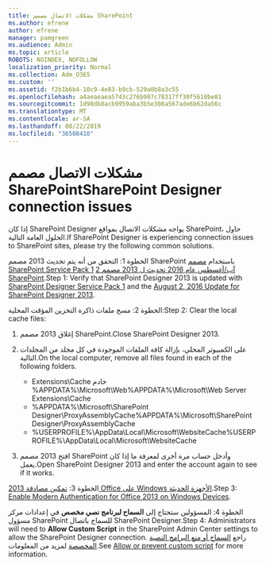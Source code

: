 ```yaml
---
title: مشكلات الاتصال مصمم SharePoint
ms.author: efrene
author: efrene
manager: pamgreen
ms.audience: Admin
ms.topic: article
ROBOTS: NOINDEX, NOFOLLOW
localization_priority: Normal
ms.collection: Adm_O365
ms.custom: ''
ms.assetid: f2b1b6b4-10c9-4e83-b9cb-529a0b8a3c55
ms.openlocfilehash: a4aeaeaea5743c276b907c78317ff30f5610be81
ms.sourcegitcommit: 1d98db8acb9959aba3b5e308a567ade6b62da56c
ms.translationtype: MT
ms.contentlocale: ar-SA
ms.lasthandoff: 08/22/2019
ms.locfileid: "36508410"
---
```

# <a name="sharepoint-designer-connection-issues"></a><span data-ttu-id="ab645-102">مشكلات الاتصال مصمم SharePoint</span><span class="sxs-lookup"><span data-stu-id="ab645-102">SharePoint Designer connection issues</span></span> 

<span data-ttu-id="ab645-103">إذا كان SharePoint Designer يواجه مشكلات الاتصال بمواقع SharePoint، حاول الحلول العامة التالية.</span><span class="sxs-lookup"><span data-stu-id="ab645-103">If SharePoint Designer is experiencing connection issues to SharePoint sites, please try the following common solutions.</span></span>

<span data-ttu-id="ab645-104">الخطوة 1: التحقق من أنه يتم تحديث 2013 مصمم SharePoint باستخدام [مصمم SharePoint Service Pack 1](https://support.microsoft.com/help/2817441/description-of-microsoft-sharepoint-designer-2013-service-pack-1-sp1) [2 آب/أغسطس عام 2016 تحديث ل 2013 مصمم SharePoint](https://support.microsoft.com/help/3114721/august-2-2016-update-for-sharepoint-designer-2013-kb3114721).</span><span class="sxs-lookup"><span data-stu-id="ab645-104">Step 1: Verify that SharePoint Designer 2013 is updated with [SharePoint Designer Service Pack 1](https://support.microsoft.com/help/2817441/description-of-microsoft-sharepoint-designer-2013-service-pack-1-sp1) and the [August 2, 2016 Update for SharePoint Designer 2013](https://support.microsoft.com/help/3114721/august-2-2016-update-for-sharepoint-designer-2013-kb3114721).</span></span>



<span data-ttu-id="ab645-105">الخطوة 2: مسح ملفات ذاكرة التخزين المؤقت المحلية:</span><span class="sxs-lookup"><span data-stu-id="ab645-105">Step 2: Clear the local cache files:</span></span>

1. <span data-ttu-id="ab645-106">إغلاق 2013 مصمم SharePoint.</span><span class="sxs-lookup"><span data-stu-id="ab645-106">Close SharePoint Designer 2013.</span></span>

2. <span data-ttu-id="ab645-107">على الكمبيوتر المحلي، بإزالة كافة الملفات الموجودة في كل مجلد من المجلدات التالية.</span><span class="sxs-lookup"><span data-stu-id="ab645-107">On the local computer, remove all files found in each of the following folders.</span></span>

    - <span data-ttu-id="ab645-108">Extensions\Cache خادم %APPDATA%\Microsoft\Web</span><span class="sxs-lookup"><span data-stu-id="ab645-108">%APPDATA%\Microsoft\Web Server Extensions\Cache</span></span>
    - <span data-ttu-id="ab645-109">%APPDATA%\Microsoft\SharePoint Designer\ProxyAssemblyCache</span><span class="sxs-lookup"><span data-stu-id="ab645-109">%APPDATA%\Microsoft\SharePoint Designer\ProxyAssemblyCache</span></span>
    - <span data-ttu-id="ab645-110">%USERPROFILE%\AppData\Local\Microsoft\WebsiteCache</span><span class="sxs-lookup"><span data-stu-id="ab645-110">%USERPROFILE%\AppData\Local\Microsoft\WebsiteCache</span></span>

3. <span data-ttu-id="ab645-111">افتح 2013 مصمم SharePoint وأدخل حساب مرة أخرى لمعرفة ما إذا كان يعمل.</span><span class="sxs-lookup"><span data-stu-id="ab645-111">Open SharePoint Designer 2013 and enter the account again to see if it works.</span></span>

<span data-ttu-id="ab645-112">الخطوة 3: [تمكين مصادقة 2013 Office على Windows الأجهزة الحديثة](https://docs.microsoft.com/office365/admin/security-and-compliance/enable-modern-authentication?redirectSourcePath=/article/Enable-Modern-Authentication-for-Office-2013-on-Windows-devices-7dc1c01a-090f-4971-9677-f1b192d6c910&view=o365-worldwide).</span><span class="sxs-lookup"><span data-stu-id="ab645-112">Step 3: [Enable Modern Authentication for Office 2013 on Windows Devices](https://docs.microsoft.com/office365/admin/security-and-compliance/enable-modern-authentication?redirectSourcePath=/article/Enable-Modern-Authentication-for-Office-2013-on-Windows-devices-7dc1c01a-090f-4971-9677-f1b192d6c910&view=o365-worldwide).</span></span>

<span data-ttu-id="ab645-113">الخطوة 4: المسؤولين ستحتاج إلى **السماح لبرنامج نصي مخصص** في إعدادات مركز مسؤول SharePoint للسماح باتصال SharePoint Designer.</span><span class="sxs-lookup"><span data-stu-id="ab645-113">Step 4: Administrators will need to **Allow Custom Script** in the SharePoint Admin Center settings to allow the SharePoint Designer connection.</span></span> <span data-ttu-id="ab645-114">راجع [السماح أو منع البرامج النصية المخصصة](https://docs.microsoft.com/sharepoint/allow-or-prevent-custom-script) لمزيد من المعلومات.</span><span class="sxs-lookup"><span data-stu-id="ab645-114">See [Allow or prevent custom script](https://docs.microsoft.com/sharepoint/allow-or-prevent-custom-script) for more information.</span></span>


